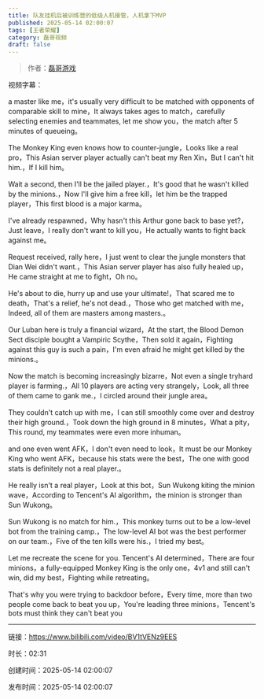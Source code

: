 ```yaml
---
title: 队友挂机后被训练营的低级人机接管，人机拿下MVP
published: 2025-05-14 02:00:07
tags: [王者荣耀]
category: 磊哥视频
draft: false
---
```



> 作者：[磊哥游戏](https://space.bilibili.com/268941858?spm_id_from=333.788.upinfo.head.click)

视频字幕：

a master like me，it's usually very difficult to be matched with opponents of comparable skill to mine，It always takes ages to match，carefully selecting enemies and teammates, let me show you，the match after 5 minutes of queueing。

The Monkey King even knows how to counter-jungle，Looks like a real pro，This Asian server player actually can't beat my Ren Xin，But I can't hit him.，If I kill him。

Wait a second, then I'll be the jailed player.，It's good that he wasn't killed by the minions.，Now I'll give him a free kill，let him be the trapped player，This first blood is a major karma。

I've already respawned，Why hasn't this Arthur gone back to base yet?，Just leave，I really don't want to kill you，He actually wants to fight back against me。

Request received, rally here，I just went to clear the jungle monsters that Dian Wei didn't want.，This Asian server player has also fully healed up，He came straight at me to fight，Oh no。

He's about to die, hurry up and use your ultimate!，That scared me to death，That's a relief, he's not dead.，Those who get matched with me，Indeed, all of them are masters among masters.。

Our Luban here is truly a financial wizard，At the start, the Blood Demon Sect disciple bought a Vampiric Scythe，Then sold it again，Fighting against this guy is such a pain，I'm even afraid he might get killed by the minions.。

Now the match is becoming increasingly bizarre，Not even a single tryhard player is farming.，All 10 players are acting very strangely，Look, all three of them came to gank me.，I circled around their jungle area。

They couldn't catch up with me，I can still smoothly come over and destroy their high ground.，Took down the high ground in 8 minutes，What a pity，This round, my teammates were even more inhuman。

and one even went AFK，I don't even need to look，It must be our Monkey King who went AFK，because his stats were the best，The one with good stats is definitely not a real player.。

He really isn't a real player，Look at this bot，Sun Wukong kiting the minion wave，According to Tencent's AI algorithm，the minion is stronger than Sun Wukong。

Sun Wukong is no match for him.，This monkey turns out to be a low-level bot from the training camp.，The low-level AI bot was the best performer on our team.，Five of the ten kills were his.，I tried my best。

Let me recreate the scene for you. Tencent's AI determined，There are four minions，a fully-equipped Monkey King is the only one，4v1 and still can't win, did my best，Fighting while retreating。

That's why you were trying to backdoor before，Every time, more than two people come back to beat you up，You're leading three minions，Tencent's bots must think they can't beat you

---

链接：https://www.bilibili.com/video/BV1tVENz9EES

时长：02:31

创建时间：2025-05-14 02:00:07

发布时间：2025-05-14 02:00:07
